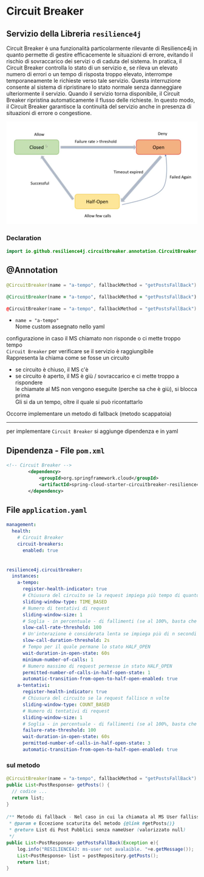 # Circuit Breaker
## Servizio della Libreria `resilience4j`

Circuit Breaker è una funzionalità particolarmente rilevante di Resilience4j in quanto permette di gestire efficacemente le situazioni di errore, evitando il rischio di sovraccarico dei servizi o di caduta del sistema. In pratica, il Circuit Breaker controlla lo stato di un servizio e, se rileva un elevato numero di errori o un tempo di risposta troppo elevato, interrompe temporaneamente le richieste verso tale servizio. Questa interruzione consente al sistema di ripristinare lo stato normale senza danneggiare ulteriormente il servizio. Quando il servizio torna disponibile, il Circuit Breaker ripristina automaticamente il flusso delle richieste. In questo modo, il Circuit Breaker garantisce la continuità del servizio anche in presenza di situazioni di errore o congestione.

![Alt text](../Asset/CIRCUIT-BREAKER.jpg)


### Declaration
```java
import io.github.resilience4j.circuitbreaker.annotation.CircuitBreaker;
```

## @Annotation 
```java
@CircuitBreaker(name = "a-tempo", fallbackMethod = "getPostsFallBack")
```
```ruby
@CircuitBreaker(name = "a-tempo", fallbackMethod = "getPostsFallBack")
```
```c++
@CircuitBreaker(name = "a-tempo", fallbackMethod = "getPostsFallBack")
```
- `name = "a-tempo"`  
  Nome custom assegnato nello yaml


configurazione in caso il MS chiamato non risponde o ci mette troppo tempo  
`Circuit Breaker` per verificare se il servizio è raggiungibile  
Rappresenta la chiama come se fosse un circuito
- se circuito è chiuso, il MS c'è
- se circuito è aperto, il MS è giù / sovraccarico e ci mette troppo a rispondere  
  le chiamate al MS non vengono eseguite (perche sa che è giù), si blocca prima  
  Gli si da un tempo, oltre il quale si può ricontattarlo  

Occorre implementare un metodo di fallback (metodo scappatoia)

---
per implementare `Circuit Breaker` si aggiunge dipendenza e in yaml  
## Dipendenza - File `pom.xml`
```xml
<!-- Circuit Breaker -->
		<dependency>
			<groupId>org.springframework.cloud</groupId>
			<artifactId>spring-cloud-starter-circuitbreaker-resilience4j</artifactId>
		</dependency>
```

## File `application.yaml`
```yaml
management:
  health:
    # Circuit Breaker
    circuit-breakers:
      enabled: true


resilience4j.circuitbreaker:
  instances:
    a-tempo:
      register-health-indicator: true
      # Chiusura del circuito se la request impiega più tempo di quanto stimato
      sliding-window-type: TIME_BASED
      # Numero di tentativi di request
      sliding-window-size: 1
      # Soglia - in percentuale - di fallimenti (se al 100%, basta che la chiamata al microservizio fallisca una volta sola)
      slow-call-rate-threshold: 100
      # Un'interazione è considerata lenta se impiega più di n secondi a rispondere
      slow-call-duration-threshold: 2s
      # Tempo per il quale permane lo stato HALF_OPEN
      wait-duration-in-open-state: 60s
      minimum-number-of-calls: 1
      # Numero massimo di request permesse in stato HALF_OPEN
      permitted-number-of-calls-in-half-open-state: 1
      automatic-transition-from-open-to-half-open-enabled: true
    a-tentativi:
      register-health-indicator: true
      # Chiusura del circuito se la request fallisce n volte
      sliding-window-type: COUNT_BASED
      # Numero di tentativi di request
      sliding-window-size: 1
      # Soglia - in percentuale - di fallimenti (se al 100%, basta che la chiamata al microservizio fallisca una volta sola)
      failure-rate-threshold: 100
      wait-duration-in-open-state: 60s
      permitted-number-of-calls-in-half-open-state: 3
      automatic-transition-from-open-to-half-open-enabled: true
```

### sul metodo 
```java
@CircuitBreaker(name = "a-tempo", fallbackMethod = "getPostsFallBack")
public List<PostResponse> getPosts() {
  // codice ...
  return list;
}

/** Metodo di fallback - Nel caso in cui la chiamata al MS User fallisse ( {@link #getPosts()} )
 * @param e Eccezione scaturita del metodo {@link #getPosts()}
 * @return List di Post Pubblici senza nameUser (valorizzato null) 
 */
public List<PostResponse> getPostsFallBack(Exception e){
    log.info("RESILIENCE4J: ms-user not avalaible. "+e.getMessage());
    List<PostResponse> list = postRepository.getPosts();
    return list;
}
```